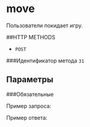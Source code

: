# move

Пользователи покидает игру.  

##HTTP METHODS
* `POST`

###Идентификатор метода
`31`

## Параметры

###Обязательные
    


Пример запроса:


Пример ответа:
